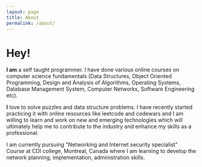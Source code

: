 ```yaml
---
layout: page
title: About
permalink: /about/
---
```


# Hey!
**I am** a self taught programmer. I have done various online courses on computer science fundamentals (Data Structures, Object Oriented Programming, Design and Analysis of Algorithms, Operating Systems, Database Management System, Computer Networks, Software Engineering etc).

**I** love to solve puzzles and data structure problems. I have recently started practicing it with online resources like leetcode and codewars and I am willing to learn and work on new and emerging technologies which will ultimately help me to contribute to the industry and enhance my skills as a professional. 

I am currently pursuing "Networking and Internet security specialist" Course at CDI college, Montreal, Canada where I am learning to develop the network planning, implementation, administration skills.
